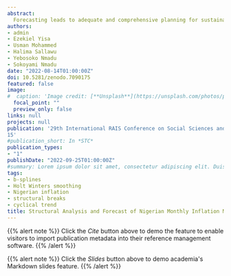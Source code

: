 ```yaml
---
abstract: 
  Forecasting leads to adequate and comprehensive planning for sustainable development. A number of procedures are used to estimate, predict and forecast data, but not all are able to capture the historical path of the data generating process adequately. In view of this, the timeseries characteristics, structural changes and trend of inflation in Nigeria (1996-2022) were analyzed using ARMA, Holt-Winters, spline and other associated models. The results indicated that inflation in Nigeria has remained above acceptable limits in a cyclical trend during the period under study and that there is every possibility that Nigerian inflation would remain above 10% for some time to come. There were six shocks, the major stressors being food inflation, oil and gas prices and wages adjustment. For Nigeria to achieve a stable inflation rate regime of acceptable limits, a robust economic management and intelligence team using a global innovation platform as well as evidencedbased policies which ensure that Nigeria does not swerve away from the path to recovery should be established in consultation with the fiscal, monetary, and research authorities.
authors:
- admin
- Ezekiel Yisa
- Usman Mohammed
- Halima Sallawu
- Yebosoko Nmadu
- Sokoyami Nmadu
date: "2022-08-14T01:00:00Z"
doi: 10.5281/zenodo.7090175
featured: false
image:
#  caption: 'Image credit: [**Unsplash**](https://unsplash.com/photos/pLCdAaMFLTE)'
  focal_point: ""
  preview_only: false
links: null
projects: null
publication: '29th International RAIS Conference on Social Sciences and Humanities, American University, in Washington DC, USA, August 14-
15'
#publication_short: In *STC*
publication_types:
- "1"
publishDate: "2022-09-25T01:00:00Z"
#summary: Lorem ipsum dolor sit amet, consectetur adipiscing elit. Duis posuere tellus.
tags:
- b-splines
- Holt Winters smoothing
- Nigerian inflation
- structural breaks
- cyclical trend
title: Structural Analysis and Forecast of Nigerian Monthly Inflation Movement between 1996 and 2022
---
```


{{% alert note %}}
Click the *Cite* button above to demo the feature to enable visitors to import publication metadata into their reference management software.
{{% /alert %}}

{{% alert note %}}
Click the *Slides* button above to demo academia's Markdown slides feature.
{{% /alert %}}
